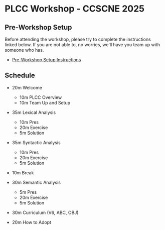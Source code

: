 # PLCC Workshop - CCSCNE 2025

## Pre-Workshop Setup

Before attending the workshop,
please try to complete the instructions linked below. If you are
not able to, no worries, we'll have you team up with someone who has.

* [Pre-Workshop Setup Instructions](PRE-WORKSHOP.md)

## Schedule

* 20m Welcome
    * 10m PLCC Overview
    * 10m Team Up and Setup

* 35m Lexical Analysis
    * 10m Pres
    * 20m Exercise
    * 5m Solution

* 35m Syntactic Analysis
    * 10m Pres
    * 20m Exercise
    * 5m Solution

* 10m Break

* 30m Semantic Analysis
    * 5m Pres
    * 20m Exercise
    * 5m Solution

* 30m Curriculum (V6, ABC, OBJ)

* 20m How to Adopt

